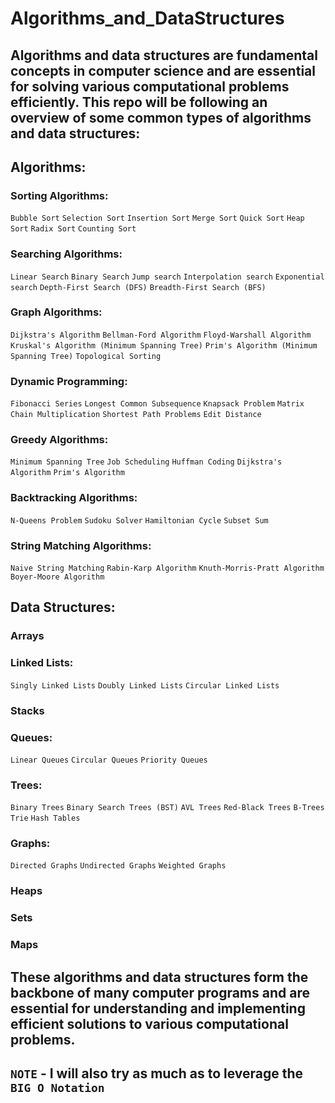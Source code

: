# Algorithms_and_DataStructures

## Algorithms and data structures are fundamental concepts in computer science and are essential for solving various computational problems efficiently. This repo will be following an overview of some common types of algorithms and data structures:

## Algorithms:
### Sorting Algorithms:

`Bubble Sort`
`Selection Sort`
`Insertion Sort`
`Merge Sort`
`Quick Sort`
`Heap Sort`
`Radix Sort`
`Counting Sort`

### Searching Algorithms:

`Linear Search`
`Binary Search`
`Jump search`
`Interpolation search`
`Exponential search`
`Depth-First Search (DFS)`
`Breadth-First Search (BFS)`

### Graph Algorithms:

`Dijkstra's Algorithm`
`Bellman-Ford Algorithm`
`Floyd-Warshall Algorithm`
`Kruskal's Algorithm (Minimum Spanning Tree)`
`Prim's Algorithm (Minimum Spanning Tree)`
`Topological Sorting`

### Dynamic Programming:

`Fibonacci Series`
`Longest Common Subsequence`
`Knapsack Problem`
`Matrix Chain Multiplication`
`Shortest Path Problems`
`Edit Distance`

### Greedy Algorithms:

`Minimum Spanning Tree`
`Job Scheduling`
`Huffman Coding`
`Dijkstra's Algorithm`
`Prim's Algorithm`

### Backtracking Algorithms:

`N-Queens Problem`
`Sudoku Solver`
`Hamiltonian Cycle`
`Subset Sum`

### String Matching Algorithms:

`Naive String Matching`
`Rabin-Karp Algorithm`
`Knuth-Morris-Pratt Algorithm`
`Boyer-Moore Algorithm`




## Data Structures:
### Arrays

### Linked Lists:

`Singly Linked Lists`
`Doubly Linked Lists`
`Circular Linked Lists`

### Stacks

### Queues:

`Linear Queues`
`Circular Queues`
`Priority Queues`

### Trees:

`Binary Trees`
`Binary Search Trees (BST)`
`AVL Trees`
`Red-Black Trees`
`B-Trees`
`Trie`
`Hash Tables`

### Graphs:

`Directed Graphs`
`Undirected Graphs`
`Weighted Graphs`

### Heaps

### Sets

### Maps

## These algorithms and data structures form the backbone of many computer programs and are essential for understanding and implementing efficient solutions to various computational problems.

## `NOTE` - I will also try as much as to leverage the `BIG O Notation`




